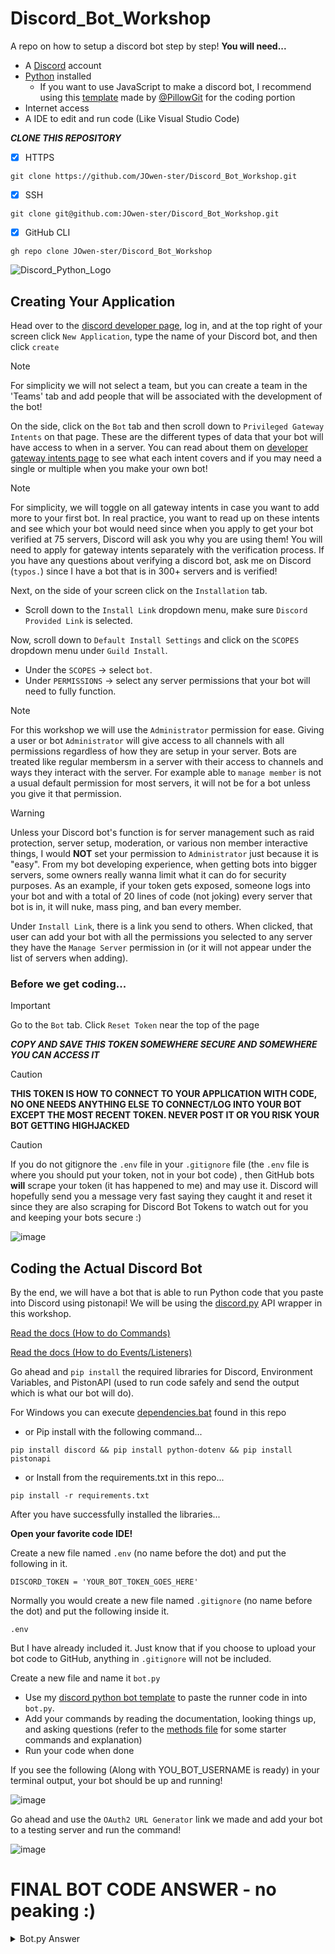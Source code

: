 # Discord_Bot_Workshop
A repo on how to setup a discord bot step by step!
**You will need...**
- A [Discord](https://discord.com/) account
- [Python](https://www.python.org/) installed
  - If you want to use JavaScript to make a discord bot, I recommend using this [template](https://github.com/PillowGit/base-discord-js-bot) made by [@PillowGit](https://github.com/PillowGit) for the coding portion
- Internet access
- A IDE to edit and run code (Like Visual Studio Code)


***CLONE THIS REPOSITORY***
- [x] HTTPS
```
git clone https://github.com/JOwen-ster/Discord_Bot_Workshop.git
```

- [X] SSH
```
git clone git@github.com:JOwen-ster/Discord_Bot_Workshop.git
```

- [X] GitHub CLI
```
gh repo clone JOwen-ster/Discord_Bot_Workshop
```

![Discord_Python_Logo](https://images.opencollective.com/discordpy/25fb26d/logo/256.png)

## Creating Your Application
Head over to the [discord developer page](https://discord.com/developers/applications), log in, and at the top right of your screen click `New Application`, type the name of your Discord bot, and then click `create`

> [!NOTE]
> For simplicity we will not select a team, but you can create a team in the 'Teams' tab and add people that will be associated with the development of the bot!

On the side, click on the `Bot` tab and then scroll down to `Privileged Gateway Intents` on that page. These are the different types of data that your bot will have access to when in a server. You can read about them on [developer gateway intents page](https://discord.com/developers/docs/topics/gateway#gateway-intents) to see what each intent covers and if you may need a single or multiple when you make your own bot!

> [!NOTE]
> For simplicity, we will toggle on all gateway intents in case you want to add more to your first bot. In real practice, you want to read up on these intents and see which your bot would need since when you apply to get your bot verified at 75 servers, Discord will ask you why you are using them! You will need to apply for gateway intents separately with the verification process. If you have any questions about verifying a discord bot, ask me on Discord (`typos.`) since I have a bot that is in 300+ servers and is verified!

Next, on the side of your screen click on the `Installation` tab.

* Scroll down to the `Install Link` dropdown menu, make sure `Discord Provided Link` is selected.

Now, scroll down to `Default Install Settings` and click on the `SCOPES` dropdown menu under `Guild Install`.
* Under the `SCOPES` -> select `bot`.
* Under `PERMISSIONS` -> select any server permissions that your bot will need to fully function.

> [!NOTE]
> For this workshop we will use the `Administrator` permission for ease. Giving a user or bot `Administrator` will give access to all channels with all permissions regardless of how they are setup in your server.
> Bots are treated like regular membersm in a server with their access to channels and ways they interact with the server. For example able to `manage member` is not a usual default permission for most servers, it will not be for a bot unless you give it that permission.

> [!WARNING]
> Unless your Discord bot's function is for server management such as raid protection, server setup, moderation, or various non member interactive things, I would **NOT** set your permission to `Administrator` just because it is "easy". From my bot developing experience, when getting bots into bigger servers, some owners really wanna limit what it can do for security purposes. As an example, if your token gets exposed, someone logs into your bot and with a total of 20 lines of code (not joking) every server that bot is in, it will nuke, mass ping, and ban every member.

Under `Install Link`, there is a link you send to others. When clicked, that user can add your bot with all the permissions you selected to any server they have the `Manage Server` permission in (or it will not appear under the list of servers when adding).


### Before we get coding...
> [!IMPORTANT]
> Go to the `Bot` tab.
> Click `Reset Token` near the top of the page

***__COPY AND SAVE THIS TOKEN SOMEWHERE SECURE AND SOMEWHERE YOU CAN ACCESS IT__***

> [!CAUTION]
> **THIS TOKEN IS HOW TO CONNECT TO YOUR APPLICATION WITH CODE, NO ONE NEEDS ANYTHING ELSE TO CONNECT/LOG INTO YOUR BOT EXCEPT THE MOST RECENT TOKEN. NEVER POST IT OR YOU RISK YOUR BOT GETTING HIGHJACKED**

> [!CAUTION]
> If you do not gitignore the `.env` file in your `.gitignore` file (the `.env` file is where you should put your token, not in your bot code) , then GitHub bots **will** scrape your token (it has happened to me) and may use it. Discord will hopefully send you a message very fast saying they caught it and reset it since they are also scraping for Discord Bot Tokens to watch out for you and keeping your bots secure :)

![image](https://github.com/JOwen-ster/Discord_Bot_Workshop_2024/assets/111905194/79737d0c-b11f-4ee2-a0e2-f23a2d7f92f7)

## Coding the Actual Discord Bot
By the end, we will have a bot that is able to run Python code that you paste into Discord using pistonapi!
We will be using the [discord.py](https://discordpy.readthedocs.io/en/stable/) API wrapper in this workshop.

[Read the docs (How to do Commands)](https://discordpy.readthedocs.io/en/stable/ext/commands/commands.html)

[Read the docs (How to do Events/Listeners)](https://discordpy.readthedocs.io/en/stable/api.html?highlight=event#discord-api-events)

Go ahead and `pip install` the required libraries for Discord, Environment Variables, and PistonAPI (used to run code safely and send the output which is what our bot will do).

For Windows you can execute [dependencies.bat](/dependencies.bat) found in this repo
- or
Pip install with the following command...
```
pip install discord && pip install python-dotenv && pip install pistonapi
```
- or
Install from the requirements.txt in this repo...
```
pip install -r requirements.txt
```
After you have successfully installed the libraries...

**Open your favorite code IDE!**

Create a new file named `.env` (no name before the dot) and put the following in it.
```
DISCORD_TOKEN = 'YOUR_BOT_TOKEN_GOES_HERE'
```

Normally you would create a new file named `.gitignore` (no name before the dot) and put the following inside it.
```
.env
```

But I have already included it. Just know that if you choose to upload your bot code to GitHub, anything in `.gitignore` will not be included.

Create a new file and name it `bot.py`
- Use my [discord python bot template](/TEMPLATE.py) to paste the runner code in into `bot.py`.
- Add your commands  by reading the documentation, looking things up, and asking questions (refer to the [methods file](/BOT_METHODS.py) for some starter commands and explanation) 
- Run your code when done

If you see the following (Along with YOU_BOT_USERNAME is ready) in your terminal output, your bot should be up and running!

![image](https://github.com/JOwen-ster/Discord_Bot_Workshop/assets/111905194/8ba8730a-1464-4111-ac54-46a574f03a1f)

Go ahead and use the `OAuth2 URL Generator` link we made and add your bot to a testing server and run the command!

![image](https://github.com/JOwen-ster/Discord_Bot_Workshop/assets/111905194/25b69528-0056-410f-baae-df36155837c1)




# FINAL BOT CODE ANSWER - no peaking :)
<details>
  <summary>Bot.py Answer</summary>
  
```py  
# Import discord.py
import discord
from discord.ext import commands
from discord import app_commands

# Import os and load_dotenv to load your bot token from the .env file 
from os import getenv
from dotenv import load_dotenv

# Import commands from bot_methods.py
import BOT_METHODS


# Load discord bot token from .env file
load_dotenv()
TOKEN = getenv("DISCORD_TOKEN")

# Set all non privlleged gateway intents for discord bot
# https://discordpy.readthedocs.io/en/latest/api.html#discord.Intents
# For today we need the message_content intent so using .all() covers this.
intents = discord.Intents.all() # use discord.Intents.default() if you don't need them all.
# If we were to not use .all()...
# intents = discord.Intents.default()
# intents.message_content = True

# Set a bot prefix to listen for commands
# Create a new discord client with the intents to connect it to the discord gateway
# You can name it bot, application, client (anything to refer to your bot) it is up to you
BOT_PREFIX = '$'
client = commands.Bot(command_prefix=BOT_PREFIX, intents=intents)

# Listener for when the bot has been connected to the gateway and synced slash commands
@client.event
async def on_ready():
    try:
        synced = await client.tree.sync()
        print(F'Synced {len(synced)} tree command(s).')
        print(F'{client.user} is ready.')
    except Exception as e:
        print(F'Could Not Sync Tree: {e}')

# How to make a slash command
@client.tree.command(name="ping", description="Check the bot's latency")
async def ping(interaction: discord.Interaction):
    await interaction.response.send_message(f'Pong! I responded in {round(client.latency * 1000)}ms')

# Our first command will go here!
# First we need to tell Discord that this will be a new command
# We specify a name for our command.
# If we don't specify a name, the function name will be used as the command name
@client.command(name='run')
# We use the async keyword to define an asynchronous function
# Async means that the function will run in the background
#and not block the rest of the code from running so the bot can continue to respond to other events
async def run_code(ctx, *, code: str):
    # We passed in the context object which is the trigger for the command (this is required always)
    # We pass a string called code which will be the code we want to run
    # We are using the * symbol so we can pass in multiple arguments or multiple words/lines of code
    # REFER TO BOT_METHODS.PY FOR MORE EXPLANATION
    
    # We call the run method from bot_methods.py and pass in its parameters
    # We use await to tell the bot to wait for the method to finish before continuing
    await bot_methods.run(ctx, code=code)

client.run(TOKEN)
```
  
</details>
